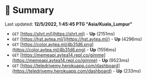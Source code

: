 # 📖 Summary
Last updated: **12/5/2022, 1:45:45 PTG "Asia/Kuala_Lumpur"**

- `GET` [https://shrt.ml](https://shrt.ml) - **Up** (2151ms)
- `GET` [https://hst.aytea.ml/](https://hst.aytea.ml/) - **Up** (4296ms)
- `GET` [https://color.aytea.ml/4b31d6.png](https://color.aytea.ml/4b31d6.png) - **Up** (1556ms)
- `GET` [https://memeapi.aytea14.repl.co/gimme](https://memeapi.aytea14.repl.co/gimme) - **Up** (9523ms)
- `GET` [https://teledrivemy.herokuapp.com/dashboard](https://teledrivemy.herokuapp.com/dashboard) - **Up** (233ms)
